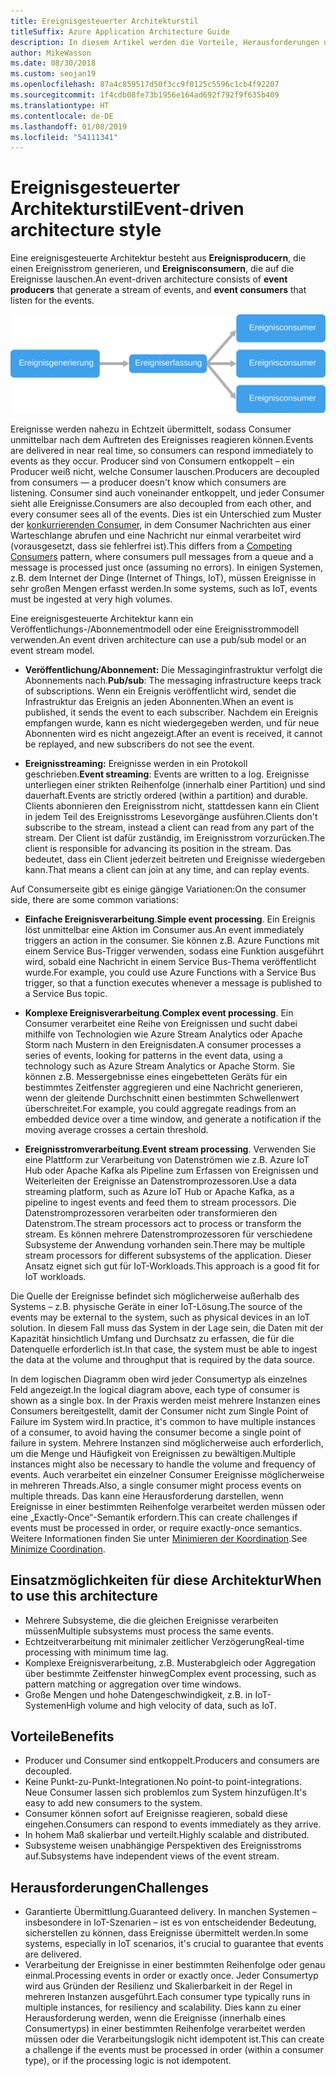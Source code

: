 ```yaml
---
title: Ereignisgesteuerter Architekturstil
titleSuffix: Azure Application Architecture Guide
description: In diesem Artikel werden die Vorteile, Herausforderungen und bewährten Methoden für ereignisgesteuerte und IoT-basierte Architekturen in Azure beschrieben.
author: MikeWasson
ms.date: 08/30/2018
ms.custom: seojan19
ms.openlocfilehash: 87a4c859517d50f3cc9f0125c5596c1cb4f92207
ms.sourcegitcommit: 1f4cdb08fe73b1956e164ad692f792f9f635b409
ms.translationtype: HT
ms.contentlocale: de-DE
ms.lasthandoff: 01/08/2019
ms.locfileid: "54111341"
---
```

# <a name="event-driven-architecture-style"></a><span data-ttu-id="f6c9f-103">Ereignisgesteuerter Architekturstil</span><span class="sxs-lookup"><span data-stu-id="f6c9f-103">Event-driven architecture style</span></span>

<span data-ttu-id="f6c9f-104">Eine ereignisgesteuerte Architektur besteht aus **Ereignisproducern**, die einen Ereignisstrom generieren, und **Ereignisconsumern**, die auf die Ereignisse lauschen.</span><span class="sxs-lookup"><span data-stu-id="f6c9f-104">An event-driven architecture consists of **event producers** that generate a stream of events, and **event consumers** that listen for the events.</span></span>

![Diagramm einer ereignisgesteuerten Architektur](./images/event-driven.svg)

<span data-ttu-id="f6c9f-106">Ereignisse werden nahezu in Echtzeit übermittelt, sodass Consumer unmittelbar nach dem Auftreten des Ereignisses reagieren können.</span><span class="sxs-lookup"><span data-stu-id="f6c9f-106">Events are delivered in near real time, so consumers can respond immediately to events as they occur.</span></span> <span data-ttu-id="f6c9f-107">Producer sind von Consumern entkoppelt – ein Producer weiß nicht, welche Consumer lauschen.</span><span class="sxs-lookup"><span data-stu-id="f6c9f-107">Producers are decoupled from consumers &mdash; a producer doesn't know which consumers are listening.</span></span> <span data-ttu-id="f6c9f-108">Consumer sind auch voneinander entkoppelt, und jeder Consumer sieht alle Ereignisse.</span><span class="sxs-lookup"><span data-stu-id="f6c9f-108">Consumers are also decoupled from each other, and every consumer sees all of the events.</span></span> <span data-ttu-id="f6c9f-109">Dies ist ein Unterschied zum Muster der [konkurrierenden Consumer][competing-consumers], in dem Consumer Nachrichten aus einer Warteschlange abrufen und eine Nachricht nur einmal verarbeitet wird (vorausgesetzt, dass sie fehlerfrei ist).</span><span class="sxs-lookup"><span data-stu-id="f6c9f-109">This differs from a [Competing Consumers][competing-consumers] pattern, where consumers pull messages from a queue and a message is processed just once (assuming no errors).</span></span> <span data-ttu-id="f6c9f-110">In einigen Systemen, z.B. dem Internet der Dinge (Internet of Things, IoT), müssen Ereignisse in sehr großen Mengen erfasst werden.</span><span class="sxs-lookup"><span data-stu-id="f6c9f-110">In some systems, such as IoT, events must be ingested at very high volumes.</span></span>

<span data-ttu-id="f6c9f-111">Eine ereignisgesteuerte Architektur kann ein Veröffentlichungs-/Abonnementmodell oder eine Ereignisstrommodell verwenden.</span><span class="sxs-lookup"><span data-stu-id="f6c9f-111">An event driven architecture can use a pub/sub model or an event stream model.</span></span>

- <span data-ttu-id="f6c9f-112">**Veröffentlichung/Abonnement:** Die Messaginginfrastruktur verfolgt die Abonnements nach.</span><span class="sxs-lookup"><span data-stu-id="f6c9f-112">**Pub/sub**: The messaging infrastructure keeps track of subscriptions.</span></span> <span data-ttu-id="f6c9f-113">Wenn ein Ereignis veröffentlicht wird, sendet die Infrastruktur das Ereignis an jeden Abonnenten.</span><span class="sxs-lookup"><span data-stu-id="f6c9f-113">When an event is published, it sends the event to each subscriber.</span></span> <span data-ttu-id="f6c9f-114">Nachdem ein Ereignis empfangen wurde, kann es nicht wiedergegeben werden, und für neue Abonnenten wird es nicht angezeigt.</span><span class="sxs-lookup"><span data-stu-id="f6c9f-114">After an event is received, it cannot be replayed, and new subscribers do not see the event.</span></span>

- <span data-ttu-id="f6c9f-115">**Ereignisstreaming:** Ereignisse werden in ein Protokoll geschrieben.</span><span class="sxs-lookup"><span data-stu-id="f6c9f-115">**Event streaming**: Events are written to a log.</span></span> <span data-ttu-id="f6c9f-116">Ereignisse unterliegen einer strikten Reihenfolge (innerhalb einer Partition) und sind dauerhaft.</span><span class="sxs-lookup"><span data-stu-id="f6c9f-116">Events are strictly ordered (within a partition) and durable.</span></span> <span data-ttu-id="f6c9f-117">Clients abonnieren den Ereignisstrom nicht, stattdessen kann ein Client in jedem Teil des Ereignisstroms Lesevorgänge ausführen.</span><span class="sxs-lookup"><span data-stu-id="f6c9f-117">Clients don't subscribe to the stream, instead a client can read from any part of the stream.</span></span> <span data-ttu-id="f6c9f-118">Der Client ist dafür zuständig, im Ereignisstrom vorzurücken.</span><span class="sxs-lookup"><span data-stu-id="f6c9f-118">The client is responsible for advancing its position in the stream.</span></span> <span data-ttu-id="f6c9f-119">Das bedeutet, dass ein Client jederzeit beitreten und Ereignisse wiedergeben kann.</span><span class="sxs-lookup"><span data-stu-id="f6c9f-119">That means a client can join at any time, and can replay events.</span></span>

<span data-ttu-id="f6c9f-120">Auf Consumerseite gibt es einige gängige Variationen:</span><span class="sxs-lookup"><span data-stu-id="f6c9f-120">On the consumer side, there are some common variations:</span></span>

- <span data-ttu-id="f6c9f-121">**Einfache Ereignisverarbeitung**.</span><span class="sxs-lookup"><span data-stu-id="f6c9f-121">**Simple event processing**.</span></span> <span data-ttu-id="f6c9f-122">Ein Ereignis löst unmittelbar eine Aktion im Consumer aus.</span><span class="sxs-lookup"><span data-stu-id="f6c9f-122">An event immediately triggers an action in the consumer.</span></span> <span data-ttu-id="f6c9f-123">Sie können z.B. Azure Functions mit einem Service Bus-Trigger verwenden, sodass eine Funktion ausgeführt wird, sobald eine Nachricht in einem Service Bus-Thema veröffentlicht wurde.</span><span class="sxs-lookup"><span data-stu-id="f6c9f-123">For example, you could use Azure Functions with a Service Bus trigger, so that a function executes whenever a message is published to a Service Bus topic.</span></span>

- <span data-ttu-id="f6c9f-124">**Komplexe Ereignisverarbeitung**.</span><span class="sxs-lookup"><span data-stu-id="f6c9f-124">**Complex event processing**.</span></span> <span data-ttu-id="f6c9f-125">Ein Consumer verarbeitet eine Reihe von Ereignissen und sucht dabei mithilfe von Technologien wie Azure Stream Analytics oder Apache Storm nach Mustern in den Ereignisdaten.</span><span class="sxs-lookup"><span data-stu-id="f6c9f-125">A consumer processes a series of events, looking for patterns in the event data, using a technology such as Azure Stream Analytics or Apache Storm.</span></span> <span data-ttu-id="f6c9f-126">Sie können z.B. Messergebnisse eines eingebetteten Geräts für ein bestimmtes Zeitfenster aggregieren und eine Nachricht generieren, wenn der gleitende Durchschnitt einen bestimmten Schwellenwert überschreitet.</span><span class="sxs-lookup"><span data-stu-id="f6c9f-126">For example, you could aggregate readings from an embedded device over a time window, and generate a notification if the moving average crosses a certain threshold.</span></span>

- <span data-ttu-id="f6c9f-127">**Ereignisstromverarbeitung**.</span><span class="sxs-lookup"><span data-stu-id="f6c9f-127">**Event stream processing**.</span></span> <span data-ttu-id="f6c9f-128">Verwenden Sie eine Plattform zur Verarbeitung von Datenströmen wie z.B. Azure IoT Hub oder Apache Kafka als Pipeline zum Erfassen von Ereignissen und Weiterleiten der Ereignisse an Datenstromprozessoren.</span><span class="sxs-lookup"><span data-stu-id="f6c9f-128">Use a data streaming platform, such as Azure IoT Hub or Apache Kafka, as a pipeline to ingest events and feed them to stream processors.</span></span> <span data-ttu-id="f6c9f-129">Die Datenstromprozessoren verarbeiten oder transformieren den Datenstrom.</span><span class="sxs-lookup"><span data-stu-id="f6c9f-129">The stream processors act to process or transform the stream.</span></span> <span data-ttu-id="f6c9f-130">Es können mehrere Datenstromprozessoren für verschiedene Subsysteme der Anwendung vorhanden sein.</span><span class="sxs-lookup"><span data-stu-id="f6c9f-130">There may be multiple stream processors for different subsystems of the application.</span></span> <span data-ttu-id="f6c9f-131">Dieser Ansatz eignet sich gut für IoT-Workloads.</span><span class="sxs-lookup"><span data-stu-id="f6c9f-131">This approach is a good fit for IoT workloads.</span></span>

<span data-ttu-id="f6c9f-132">Die Quelle der Ereignisse befindet sich möglicherweise außerhalb des Systems – z.B. physische Geräte in einer IoT-Lösung.</span><span class="sxs-lookup"><span data-stu-id="f6c9f-132">The source of the events may be external to the system, such as physical devices in an IoT solution.</span></span> <span data-ttu-id="f6c9f-133">In diesem Fall muss das System in der Lage sein, die Daten mit der Kapazität hinsichtlich Umfang und Durchsatz zu erfassen, die für die Datenquelle erforderlich ist.</span><span class="sxs-lookup"><span data-stu-id="f6c9f-133">In that case, the system must be able to ingest the data at the volume and throughput that is required by the data source.</span></span>

<span data-ttu-id="f6c9f-134">In dem logischen Diagramm oben wird jeder Consumertyp als einzelnes Feld angezeigt.</span><span class="sxs-lookup"><span data-stu-id="f6c9f-134">In the logical diagram above, each type of consumer is shown as a single box.</span></span> <span data-ttu-id="f6c9f-135">In der Praxis werden meist mehrere Instanzen eines Consumers bereitgestellt, damit der Consumer nicht zum Single Point of Failure im System wird.</span><span class="sxs-lookup"><span data-stu-id="f6c9f-135">In practice, it's common to have multiple instances of a consumer, to avoid having the consumer become a single point of failure in system.</span></span> <span data-ttu-id="f6c9f-136">Mehrere Instanzen sind möglicherweise auch erforderlich, um die Menge und Häufigkeit von Ereignissen zu bewältigen.</span><span class="sxs-lookup"><span data-stu-id="f6c9f-136">Multiple instances might also be necessary to handle the volume and frequency of events.</span></span> <span data-ttu-id="f6c9f-137">Auch verarbeitet ein einzelner Consumer Ereignisse möglicherweise in mehreren Threads.</span><span class="sxs-lookup"><span data-stu-id="f6c9f-137">Also, a single consumer might process events on multiple threads.</span></span> <span data-ttu-id="f6c9f-138">Das kann eine Herausforderung darstellen, wenn Ereignisse in einer bestimmten Reihenfolge verarbeitet werden müssen oder eine „Exactly-Once“-Semantik erfordern.</span><span class="sxs-lookup"><span data-stu-id="f6c9f-138">This can create challenges if events must be processed in order, or require exactly-once semantics.</span></span> <span data-ttu-id="f6c9f-139">Weitere Informationen finden Sie unter [Minimieren der Koordination][minimize-coordination].</span><span class="sxs-lookup"><span data-stu-id="f6c9f-139">See [Minimize Coordination][minimize-coordination].</span></span>

## <a name="when-to-use-this-architecture"></a><span data-ttu-id="f6c9f-140">Einsatzmöglichkeiten für diese Architektur</span><span class="sxs-lookup"><span data-stu-id="f6c9f-140">When to use this architecture</span></span>

- <span data-ttu-id="f6c9f-141">Mehrere Subsysteme, die die gleichen Ereignisse verarbeiten müssen</span><span class="sxs-lookup"><span data-stu-id="f6c9f-141">Multiple subsystems must process the same events.</span></span>
- <span data-ttu-id="f6c9f-142">Echtzeitverarbeitung mit minimaler zeitlicher Verzögerung</span><span class="sxs-lookup"><span data-stu-id="f6c9f-142">Real-time processing with minimum time lag.</span></span>
- <span data-ttu-id="f6c9f-143">Komplexe Ereignisverarbeitung, z.B. Musterabgleich oder Aggregation über bestimmte Zeitfenster hinweg</span><span class="sxs-lookup"><span data-stu-id="f6c9f-143">Complex event processing, such as pattern matching or aggregation over time windows.</span></span>
- <span data-ttu-id="f6c9f-144">Große Mengen und hohe Datengeschwindigkeit, z.B. in IoT-Systemen</span><span class="sxs-lookup"><span data-stu-id="f6c9f-144">High volume and high velocity of data, such as IoT.</span></span>

## <a name="benefits"></a><span data-ttu-id="f6c9f-145">Vorteile</span><span class="sxs-lookup"><span data-stu-id="f6c9f-145">Benefits</span></span>

- <span data-ttu-id="f6c9f-146">Producer und Consumer sind entkoppelt.</span><span class="sxs-lookup"><span data-stu-id="f6c9f-146">Producers and consumers are decoupled.</span></span>
- <span data-ttu-id="f6c9f-147">Keine Punkt-zu-Punkt-Integrationen.</span><span class="sxs-lookup"><span data-stu-id="f6c9f-147">No point-to point-integrations.</span></span> <span data-ttu-id="f6c9f-148">Neue Consumer lassen sich problemlos zum System hinzufügen.</span><span class="sxs-lookup"><span data-stu-id="f6c9f-148">It's easy to add new consumers to the system.</span></span>
- <span data-ttu-id="f6c9f-149">Consumer können sofort auf Ereignisse reagieren, sobald diese eingehen.</span><span class="sxs-lookup"><span data-stu-id="f6c9f-149">Consumers can respond to events immediately as they arrive.</span></span>
- <span data-ttu-id="f6c9f-150">In hohem Maß skalierbar und verteilt.</span><span class="sxs-lookup"><span data-stu-id="f6c9f-150">Highly scalable and distributed.</span></span>
- <span data-ttu-id="f6c9f-151">Subsysteme weisen unabhängige Perspektiven des Ereignisstroms auf.</span><span class="sxs-lookup"><span data-stu-id="f6c9f-151">Subsystems have independent views of the event stream.</span></span>

## <a name="challenges"></a><span data-ttu-id="f6c9f-152">Herausforderungen</span><span class="sxs-lookup"><span data-stu-id="f6c9f-152">Challenges</span></span>

- <span data-ttu-id="f6c9f-153">Garantierte Übermittlung.</span><span class="sxs-lookup"><span data-stu-id="f6c9f-153">Guaranteed delivery.</span></span> <span data-ttu-id="f6c9f-154">In manchen Systemen – insbesondere in IoT-Szenarien – ist es von entscheidender Bedeutung, sicherstellen zu können, dass Ereignisse übermittelt werden.</span><span class="sxs-lookup"><span data-stu-id="f6c9f-154">In some systems, especially in IoT scenarios, it's crucial to guarantee that events are delivered.</span></span>
- <span data-ttu-id="f6c9f-155">Verarbeitung der Ereignisse in einer bestimmten Reihenfolge oder genau einmal.</span><span class="sxs-lookup"><span data-stu-id="f6c9f-155">Processing events in order or exactly once.</span></span> <span data-ttu-id="f6c9f-156">Jeder Consumertyp wird aus Gründen der Resilienz und Skalierbarkeit in der Regel in mehreren Instanzen ausgeführt.</span><span class="sxs-lookup"><span data-stu-id="f6c9f-156">Each consumer type typically runs in multiple instances, for resiliency and scalability.</span></span> <span data-ttu-id="f6c9f-157">Dies kann zu einer Herausforderung werden, wenn die Ereignisse (innerhalb eines Consumertyps) in einer bestimmten Reihenfolge verarbeitet werden müssen oder die Verarbeitungslogik nicht idempotent ist.</span><span class="sxs-lookup"><span data-stu-id="f6c9f-157">This can create a challenge if the events must be processed in order (within a consumer type), or if the processing logic is not idempotent.</span></span>

 <!-- links -->

[competing-consumers]: ../../patterns/competing-consumers.md
[minimize-coordination]: ../design-principles/minimize-coordination.md

